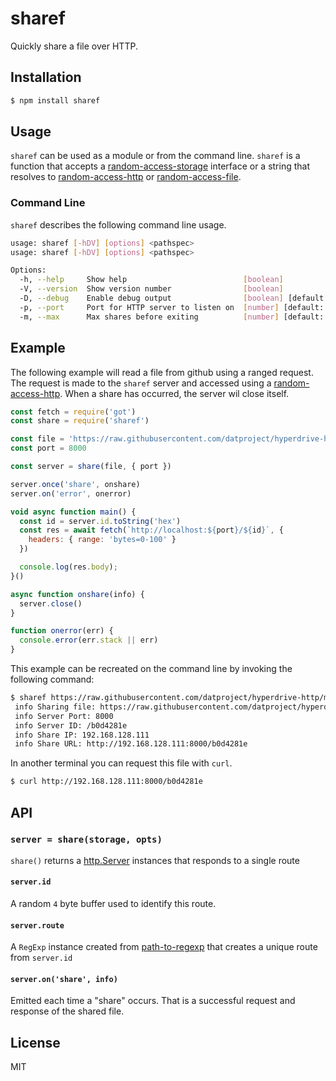 sharef
======

Quickly share a file over HTTP.

## Installation

```sh
$ npm install sharef
```

## Usage

`sharef` can be used as a module or from the command line. `sharef` is a
function that accepts a
[random-access-storage](https://github.com/random-access-storage/random-access-storage)
interface or a string that resolves to
[random-access-http](https://github.com/random-access-storage/random-access-http) or
[random-access-file](https://github.com/random-access-storage/random-access-file).

### Command Line

`sharef` describes the following command line usage.

```sh
usage: sharef [-hDV] [options] <pathspec>
usage: sharef [-hDV] [options] <pathspec>

Options:
  -h, --help     Show help                          [boolean]
  -V, --version  Show version number                [boolean]
  -D, --debug    Enable debug output                [boolean] [default: false]
  -p, --port     Port for HTTP server to listen on  [number] [default: 8000]
  -m, --max      Max shares before exiting          [number] [default: Infinity]
```

## Example

The following example will read a file from github using a ranged
request. The request is made to the `sharef` server and accessed using a
[random-access-http](https://github.com/random-access-storage/random-access-http).
When a share has occurred, the server wil close itself.

```js
const fetch = require('got')
const share = require('sharef')

const file = 'https://raw.githubusercontent.com/datproject/hyperdrive-http/master/index.js'
const port = 8000

const server = share(file, { port })

server.once('share', onshare)
server.on('error', onerror)

void async function main() {
  const id = server.id.toString('hex')
  const res = await fetch(`http://localhost:${port}/${id}`, {
    headers: { range: 'bytes=0-100' }
  })

  console.log(res.body);
}()

async function onshare(info) {
  server.close()
}

function onerror(err) {
  console.error(err.stack || err)
}
```

This example can be recreated on the command line by invoking the
following command:

```sh
$ sharef https://raw.githubusercontent.com/datproject/hyperdrive-http/master/index.js
 info Sharing file: https://raw.githubusercontent.com/datproject/hyperdrive-http/master/index.js
 info Server Port: 8000
 info Server ID: /b0d4281e
 info Share IP: 192.168.128.111
 info Share URL: http://192.168.128.111:8000/b0d4281e
```

In another terminal you can request this file with `curl`.

```sh
$ curl http://192.168.128.111:8000/b0d4281e
```

## API

### `server = share(storage, opts)`

`share()` returns a
[http.Server](https://nodejs.org/api/http.html#http_class_http_server)
instances that responds to a single route

#### `server.id`

A random `4` byte buffer used to identify this route.

#### `server.route`

A `RegExp` instance created from [path-to-regexp](
https://github.com/pillarjs/path-to-regexp) that creates a unique route
from `server.id`

#### `server.on('share', info)`

Emitted each time a "share" occurs. That is a successful request and
response of the shared file.

## License

MIT
